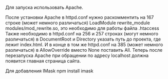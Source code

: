 Для запуска использовать Apache.

После установки Apache в httpd.conf нужно раскомментить на 167 строке (может немного различаться) LoadModule rewrite_module modules/mod_rewrite.so, это необходимо для работы файла .htaccess
Также необходимо в httpd.conf на 256 и 257 строках (могут немного различаться) в DocumentRoot и Directory указать путь до проекта, где лежит index.html.
И в конце в том же httpd.conf на 385 (может немного различаться) в AllowOverride вместо None поставить All.
Теперь после перезапуска Apache при обращении по адресу localhost должна появится главная страница сайта.

Для добавления IMask 
npm install imask